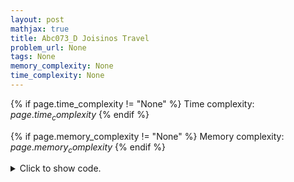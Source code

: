 ```yaml
---
layout: post
mathjax: true
title: Abc073_D Joisinos Travel
problem_url: None
tags: None
memory_complexity: None
time_complexity: None
---
```




{% if page.time_complexity != "None" %}
Time complexity: ${{ page.time_complexity }}$
{% endif %}

{% if page.memory_complexity != "None" %}
Memory complexity: ${{ page.memory_complexity }}$
{% endif %}

<details>
<summary>
<p style="display:inline">Click to show code.</p>
</summary>
```cpp
{% raw %}
using namespace std;
using vi = vector<int>;
using ll = long long;
int const NMAX = 200 + 11;
ll const INF = 1e15;
int n, m, g[NMAX][NMAX];
ll dist[NMAX][NMAX];
void floyd_warshall(void)
{
    for (int i = 1; i <= n; i++)
    {
        for (int j = 1; j <= n; j++)
        {
            if (i == j)
                dist[i][j] = 0;
            else if (g[i][j])
                dist[i][j] = g[i][j];
            else
                dist[i][j] = INF;
        }
    }
    for (int k = 1; k <= n; k++)
    {
        for (int i = 1; i <= n; i++)
        {
            for (int j = 1; j <= n; j++)
            {
                dist[i][j] = min(dist[i][j], dist[i][k] + dist[k][j]);
            }
        }
    }
}
int main(void)
{
    int rn, u, v, c;
    vi r;
    cin >> n >> m >> rn;
    r.resize(rn);
    for (auto &ri : r)
        cin >> ri;
    while (m--)
    {
        cin >> u >> v >> c;
        g[u][v] = g[v][u] = (g[u][v] == 0 ? c : min(g[u][v], c));
    }
    sort(r.begin(), r.end());
    floyd_warshall();
    ll ans = INF, cur;
    do
    {
        cur = 0;
        for (int i = 1; i < rn; ++i)
            cur += dist[r[i - 1]][r[i]];
        ans = min(ans, cur);
    } while (next_permutation(r.begin(), r.end()));
    cout << ans << endl;
    return 0;
}

{% endraw %}
```
</details>

